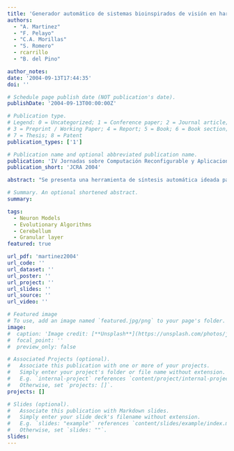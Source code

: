 ```yaml
---
title: 'Generador automático de sistemas bioinspirados de visión en hardware reconfigurable'
authors:
  - "A. Martinez"
  - "F. Pelayo"
  - "C.A. Morillas"
  - "S. Romero"
  - rcarrillo
  - "B. del Pino"

author_notes:
date: '2004-09-13T17:44:35'
doi: ''

# Schedule page publish date (NOT publication's date).
publishDate: '2004-09-13T00:00:00Z'

# Publication type.
# Legend: 0 = Uncategorized; 1 = Conference paper; 2 = Journal article;
# 3 = Preprint / Working Paper; 4 = Report; 5 = Book; 6 = Book section;
# 7 = Thesis; 8 = Patent
publication_types: ['1']

# Publication name and optional abbreviated publication name.
publication: 'IV Jornadas sobre Computación Reconfigurable y Aplicaciones'
publication_short: 'JCRA 2004'

abstract: "Se presenta una herramienta de síntesis automática ideada para el desarrollo de modelos bioinspirados de visión en hardware reconfigurable a partir de descripciones funcionales Matlab-Simulink. La herramienta incorpora elementos característicos de co-simulación y co-emulación para la para la comprobación de modelos, tales como la generación automática del software necesario para la interfaz con el hardware implementado. Este sistema está siendo utilizado para modelar y desarrollar una neuroprótesis visual capaz de emular el comportamiento de la retina humana y generar trenes de impulsos en formato neuromórfico."

# Summary. An optional shortened abstract.
summary:

tags:
  - Neuron Models
  - Evolutionary Algorithms
  - Cerebellum
  - Granular layer
featured: true

url_pdf: 'martinez2004'
url_code: ''
url_dataset: ''
url_poster: ''
url_project: ''
url_slides: ''
url_source: ''
url_video: ''

# Featured image
# To use, add an image named `featured.jpg/png` to your page's folder.
image:
#  caption: 'Image credit: [**Unsplash**](https://unsplash.com/photos/jdD8gXaTZsc)'
#  focal_point: ''
#  preview_only: false

# Associated Projects (optional).
#   Associate this publication with one or more of your projects.
#   Simply enter your project's folder or file name without extension.
#   E.g. `internal-project` references `content/project/internal-project/index.md`.
#   Otherwise, set `projects: []`.
projects: []

# Slides (optional).
#   Associate this publication with Markdown slides.
#   Simply enter your slide deck's filename without extension.
#   E.g. `slides: "example"` references `content/slides/example/index.md`.
#   Otherwise, set `slides: ""`.
slides:
---
```

